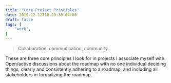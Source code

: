 ```yaml
---
title: "Core Project Principles"
date: 2019-12-12T18:29:30-04:00
draft: false
tags: [
	"work",
]
---
```

> Collaboration, communication, community.

These are three core principles I look for in projects I associate myself with. Open/active discussions about the roadmap with no one individual deciding things, clearly and consistently adhering to a roadmap, and including all stakeholders in formalizing the roadmap.
